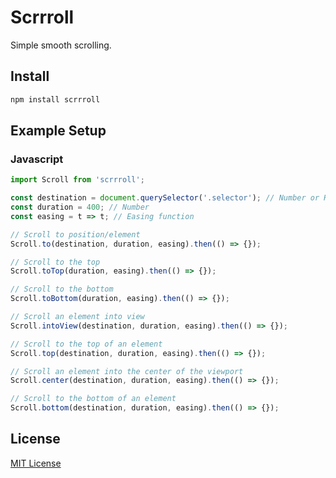 Scrrroll
=======
Simple smooth scrolling.

Install
-------

```bash
npm install scrrroll
```

Example Setup
-------------

### Javascript

```javascript
import Scroll from 'scrrroll';

const destination = document.querySelector('.selector'); // Number or HTMLElement
const duration = 400; // Number
const easing = t => t; // Easing function

// Scroll to position/element
Scroll.to(destination, duration, easing).then(() => {});

// Scroll to the top
Scroll.toTop(duration, easing).then(() => {});

// Scroll to the bottom
Scroll.toBottom(duration, easing).then(() => {});

// Scroll an element into view
Scroll.intoView(destination, duration, easing).then(() => {});

// Scroll to the top of an element
Scroll.top(destination, duration, easing).then(() => {});

// Scroll an element into the center of the viewport
Scroll.center(destination, duration, easing).then(() => {});

// Scroll to the bottom of an element
Scroll.bottom(destination, duration, easing).then(() => {});
```

License
-------

[MIT License](LICENSE)
